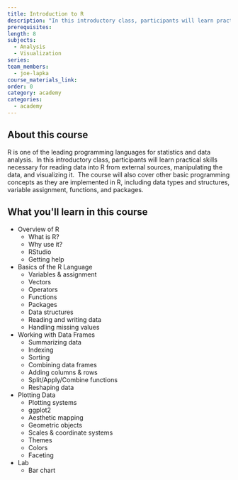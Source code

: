 ```yaml
---
title: Introduction to R
description: "In this introductory class, participants will learn practical skills necessary for reading data into R from external sources, manipulating the data, and visualizing it.\_ The course will also cover other basic programming concepts as they are implemented in R."
prerequisites:
length: 8
subjects:
  - Analysis
  - Visualization
series:
team_members:
  - joe-lapka
course_materials_link:
order: 0
category: academy
categories:
  - academy
---
```



## About this course

R is one of the leading programming languages for statistics and data analysis.&nbsp; In this introductory class, participants will learn practical skills necessary for reading data into R from external sources, manipulating the data, and visualizing it.&nbsp; The course will also cover other basic programming concepts as they are implemented in R, including data types and structures, variable assignment, functions, and packages.&nbsp;

## What you'll learn in this course

* Overview of R
  * What is R?
  * Why use it?
  * RStudio
  * Getting help
* Basics of the R Language
  * Variables & assignment
  * Vectors
  * Operators
  * Functions
  * Packages
  * Data structures
  * Reading and writing data
  * Handling missing values
* Working with Data Frames
  * Summarizing data
  * Indexing
  * Sorting
  * Combining data frames
  * Adding columns & rows
  * Split/Apply/Combine functions
  * Reshaping data
* Plotting Data
  * Plotting systems
  * ggplot2
  * Aesthetic mapping
  * Geometric objects
  * Scales & coordinate systems
  * Themes
  * Colors
  * Faceting
* Lab
  * Bar chart